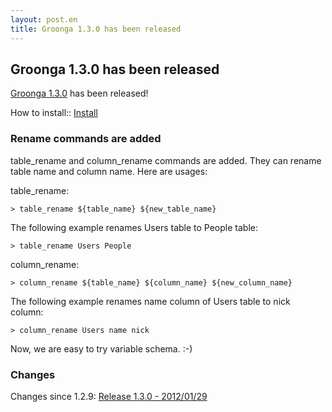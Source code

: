 ```yaml
---
layout: post.en
title: Groonga 1.3.0 has been released
---
```


## Groonga 1.3.0 has been released

[Groonga 1.3.0](/docs/news.html#release-1-3-0) has been released!

How to install:: [Install](/docs/install.html)

### Rename commands are added

table_rename and column_rename commands are added. They can rename table name and column name.
Here are usages:

table_rename:

    > table_rename ${table_name} ${new_table_name}

The following example renames Users table to People table:

    > table_rename Users People

column_rename:

    > column_rename ${table_name} ${column_name} ${new_column_name}

The following example renames name column of Users table to nick column:

    > column_rename Users name nick

Now, we are easy to try variable schema. :-)

### Changes

Changes since 1.2.9: [Release 1.3.0 - 2012/01/29](/docs/news.html#release-1-3-0)
